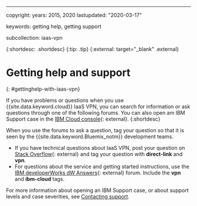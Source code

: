 ---

copyright:
  years: 2015, 2020
lastupdated: "2020-03-17"

keywords: getting help, getting support

subcollection: iaas-vpn

{:shortdesc: .shortdesc}
{:tip: .tip}
{:external: target="_blank" .external}

# Getting help and support
{: #gettinghelp-with-iaas-vpn}

If you have problems or questions when you use {{site.data.keyword.cloud}} IaaS VPN, you can search for information or ask questions through one of the following forums. You can also open am IBM Support case in the [IBM Cloud console](https://cloud.ibm.com/unifiedsupport/cases/add){: external}.
{:shortdesc}

When you use the forums to ask a question, tag your question so that it is seen by the {{site.data.keyword.Bluemix_notm}} development teams.

* If you have technical questions about IaaS VPN, post your question on [Stack Overflow](https://stackoverflow.com/search?q=direct-link+ibm-cloud){: external} and tag your question with **direct-link** and **vpn**.
* For questions about the service and getting started instructions, use the [IBM developerWorks dW Answers](https://developer.ibm.com/answers/topics/directlink.html?smartspace=ibm-cloud){: external} forum. Include the **vpn** and **ibm-cloud** tags.

For more information about opening an IBM Support case, or about support levels and case severities, see [Contacting support](/docs/get-support?topic=get-support-getting-customer-support).

